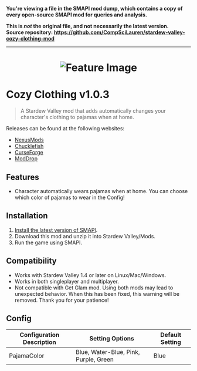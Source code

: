 **You're viewing a file in the SMAPI mod dump, which contains a copy of every open-source SMAPI mod
for queries and analysis.**

**This is _not_ the original file, and not necessarily the latest version.**  
**Source repository: https://github.com/CompSciLauren/stardew-valley-cozy-clothing-mod**

----

<h1 align="center">
    <img src="FeatureImage.png" alt="Feature Image">
</h1>

# Cozy Clothing v1.0.3

> A Stardew Valley mod that adds automatically changes your character's clothing to pajamas when at home.

Releases can be found at the following websites:

- [NexusMods](https://www.nexusmods.com/stardewvalley/mods/5093)
- [Chucklefish](https://community.playstarbound.com/resources/cozy-clothing.5951/)
- [CurseForge](https://www.curseforge.com/stardewvalley/mods/cozy-clothing)
- [ModDrop](https://www.moddrop.com/stardew-valley/mods/755868-cozy-clothing)

## Features

- Character automatically wears pajamas when at home. You can choose which color of pajamas to wear in the Config!

## Installation

1. [Install the latest version of SMAPI](https://smapi.io/).
3. Download this mod and unzip it into Stardew Valley/Mods.
4. Run the game using SMAPI.

## Compatibility

- Works with Stardew Valley 1.4 or later on Linux/Mac/Windows.
- Works in both singleplayer and multiplayer.
- Not compatible with Get Glam mod. Using both mods may lead to unexpected behavior. When this has been fixed, this warning will be removed. Thank you for your patience!

## Config

| Configuration Description                                | Setting Options | Default Setting |
| -------------------------------------------------------- | -------- | -------- |
| PajamaColor | Blue, Water-Blue, Pink, Purple, Green   | Blue |
